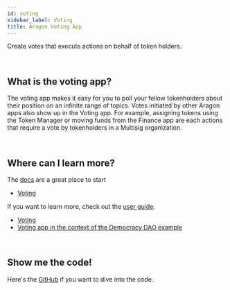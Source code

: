 ```yaml
---
id: voting
sidebar_label: Voting 
title: Aragon Voting App 
---
```


Create votes that execute actions on behalf of token holders.

<br>

## What is the voting app?

The voting app makes it easy for you to poll your fellow tokenholders about their position on an infinite range of topics. Votes initiated by other Aragon apps also show up in the Voting app. For example, assigning tokens using the Token Manager or moving funds from the Finance app are each actions that require a vote by tokenholders in a Multisig organization.

<br>

## Where can I learn more?

The [docs](https://wiki.aragon.org/dev/apps/) are a great place to start
- [Voting](https://wiki.aragon.org/dev/apps/voting/)

If you want to learn more, check out the [user guide](https://wiki.aragon.org/tutorials/Aragon_User_Guide/).
- [Voting](https://wiki.aragon.org/tutorials/Aragon_User_Guide/#33-voting)
- [Voting app in the context of the Democracy DAO example](https://wiki.aragon.org/tutorials/Aragon_User_Guide/#223-voting-app)

<br>

## Show me the code!

Here's the [GitHub](https://github.com/aragon/aragon-apps/blob/master/apps/voting) if you want to dive into the code.

<br>



